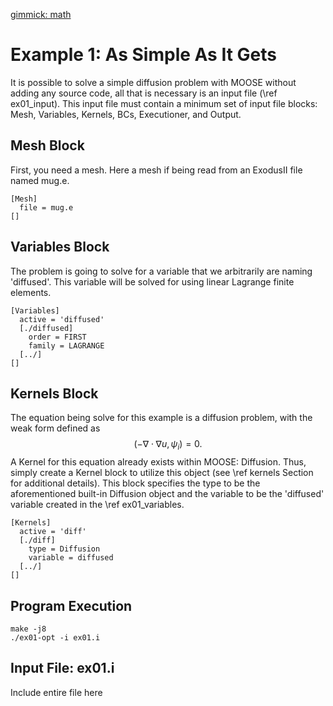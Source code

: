 [gimmick: math]()

Example 1: As Simple As It Gets
===============================
It is possible to solve a simple diffusion problem with MOOSE without adding any source code, all that is necessary is an input file (\ref ex01_input). This input file must contain a minimum set of input file blocks: Mesh, Variables, Kernels, BCs, Executioner, and Output.

Mesh Block
----------
First, you need a mesh. Here a mesh if being read from an ExodusII file named mug.e.
```
[Mesh]
  file = mug.e
[]
```

Variables Block
---------------
The problem is going to solve for a variable that we arbitrarily are naming 'diffused'. This variable will be solved for using linear Lagrange finite elements.
```
[Variables]
  active = 'diffused'
  [./diffused]
    order = FIRST
    family = LAGRANGE
  [../]
[]
```

Kernels Block
-------------
The equation being solve for this example is a diffusion problem, with the weak form defined as
$$ (-\nabla \cdot \nabla u, \psi_i) = 0. $$
A Kernel for this equation already exists within MOOSE: Diffusion. Thus, simply create a Kernel block to utilize this object (see \ref kernels Section for additional details). This block specifies the type to be the aforementioned built-in Diffusion object and the variable to be the 'diffused' variable created in the \ref ex01_variables.
```
[Kernels]
  active = 'diff'
  [./diff]
    type = Diffusion
    variable = diffused
  [../]
[]
```

Program Execution
-----------------
```
make -j8
./ex01-opt -i ex01.i
```

Input File: ex01.i
------------------
Include entire file here